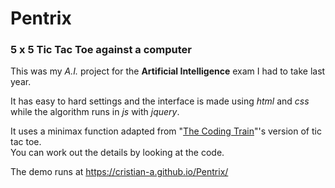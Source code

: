 
# Pentrix

### 5 x 5 Tic Tac Toe against a computer

This was my *A.I.* project for the **Artificial Intelligence** exam I had to take last year.

It has easy to hard settings and the interface is made using *html* and *css* while the algorithm runs in *js* with *jquery*.

It uses a minimax function adapted from "[The Coding Train](https://thecodingtrain.com/)"'s version of tic tac toe.\
You can work out the details by looking at the code.

The demo runs at https://cristian-a.github.io/Pentrix/

